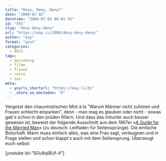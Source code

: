```yaml
---
title: "Deny, Deny, Deny!"
date: "2008-07-02"
datetime: "2008-07-03 00:01:35"
id: "591"
slug: "deny-deny-deny"
url: "https://eay.cc/2008/deny-deny-deny/"
author: "eay"
format: "post"
categories:
  - 0815
tags:
  - beziehung
  - filme
  - frauen
  - retro
  - sex
meta:
  - yourls_shorturl: "https://eay.li/dz"
  - _share_on_mastodon: "0"
---
```


Vergesst den chauvinistischen Mist à la "Warum Männer nicht zuhören und Frauen schlecht einparken", denn - man mag es glauben oder nicht - sowas gab's schon in den prüden 60ern. Und dass das mitunter auch besser gewesen ist, beweist der folgende Ausschnitt aus dem 1967er »[A Guide for the Married Man](http://www.imdb.com/title/tt0061736/)« (zu deutsch: Leitfaden für Seitensprünge). Die einfache Botschaft: Mann muss einfach alles, was eine Frau sagt, verleugnen und in Frage stellen und schon klappt's auch mit dem Seitensprung. Überzeugt euch selbst:

\[youtube id="SGu8qiBUf-4"\]
